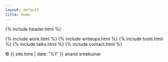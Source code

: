 ```yaml
---
layout: default
title: Home
---
```


{% include header.html %}
<main class="container">
  {% include work.html %}
  {% include writeups.html %}
  {% include tools.html %}
  {% include talks.html %}
  {% include contact.html %}
</main>
<p class="text-center">&copy; {{ site.time | date: '%Y' }} anand sreekumar</p>

